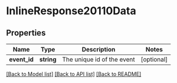 # InlineResponse20110Data

## Properties
Name | Type | Description | Notes
------------ | ------------- | ------------- | -------------
**event_id** | **string** | The unique id of the event | [optional] 

[[Back to Model list]](../../README.md#documentation-for-models) [[Back to API list]](../../README.md#documentation-for-api-endpoints) [[Back to README]](../../README.md)

